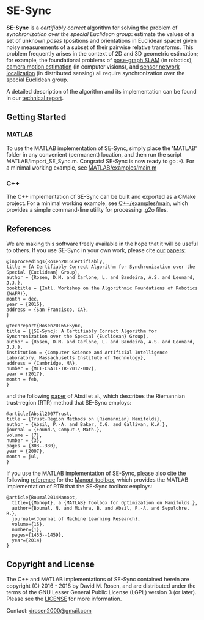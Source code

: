 # SE-Sync


**SE-Sync** is a *certifiably correct* algorithm for solving the problem of *synchronization over the special Euclidean group*: estimate the values of a set of unknown *poses* (positions and orientations in Euclidean space) given noisy measurements of a subset of their pairwise relative transforms.  This problem frequently arises in the context of 2D and 3D geometric estimation; for example, the foundational problems of [pose-graph SLAM](http://domino.informatik.uni-freiburg.de/teaching/ws11/robotics2/pdfs/ls-slam-tutorial.pdf) (in robotics), [camera motion estimation](http://cmp.felk.cvut.cz/ftp/articles/pajdla/Martinec-Pajdla-CVPR-2007.pdf) (in computer visions), and [sensor network localization](https://www.ncbi.nlm.nih.gov/pmc/articles/PMC3741000/) (in distributed sensing) all require synchronization over the special Euclidean group.

A detailed description of the algorithm and its implementation can be found in our [technical report](https://github.com/david-m-rosen/SE-Sync/blob/master/SE-Sync%20-%20A%20Certifiably%20Correct%20Algorithm%20for%20Synchronization%20over%20the%20Special%20Euclidean%20Group.pdf).



## Getting Started

### MATLAB

To use the MATLAB implementation of SE-Sync, simply place the 'MATLAB' folder in any convenient (permanent) location, and then run the script MATLAB/import_SE_Sync.m.  Congrats!  SE-Sync is now ready to go :-).  For a minimal working example, see [MATLAB/examples/main.m](https://github.com/david-m-rosen/SE-Sync/blob/master/MATLAB/examples/main.m)

### C++

The C++ implementation of SE-Sync can be built and exported as a CMake project.  For a minimal working example, see [C++/examples/main](https://github.com/david-m-rosen/SE-Sync/blob/master/C%2B%2B/examples/main.cpp), which provides a simple command-line utility for processing .g2o files.

## References

We are making this software freely available in the hope that it will be useful to others. If you use SE-Sync in your own work, please cite [our](https://github.com/david-m-rosen/SE-Sync/blob/master/A%20Certifiably%20Correct%20Algorithm%20for%20Synchronization%20over%20the%20Special%20Euclidean%20Group.pdf) [papers](https://github.com/david-m-rosen/SE-Sync/blob/master/SE-Sync%20-%20A%20Certifiably%20Correct%20Algorithm%20for%20Synchronization%20over%20the%20Special%20Euclidean%20Group.pdf):

```
@inproceedings{Rosen2016Certifiably,
title = {A Certifiably Correct Algorithm for Synchronization over the Special {Euclidean} Group},
author = {Rosen, D.M. and Carlone, L. and Bandeira, A.S. and Leonard, J.J.},
booktitle = {Intl. Workshop on the Algorithmic Foundations of Robotics (WAFR)},
month = dec,
year = {2016},
address = {San Francisco, CA},
}

@techreport{Rosen2016SESync,
title = {{SE-Sync}: A Certifiably Correct Algorithm for Synchronization over the Special {Euclidean} Group},
author = {Rosen, D.M. and Carlone, L. and Bandeira, A.S. and Leonard, J.J.},
institution = {Computer Science and Artificial Intelligence Laboratory, Massachusetts Institute of Technology},
address = {Cambridge, MA},
number = {MIT-CSAIL-TR-2017-002},
year = {2017},
month = feb,
}
```

and the following [paper](https://pdfs.semanticscholar.org/90b8/a3b089509dfea2fb83b2e49d77a443b2a3f7.pdf) of Absil et al., which describes the Riemannian trust-region (RTR) method that SE-Sync employs:

```
@article{Absil2007Trust,
title = {Trust-Region Methods on {Riemannian} Manifolds},
author = {Absil, P.-A. and Baker, C.G. and Gallivan, K.A.},
journal = {Found.\ Comput.\ Math.},
volume = {7},
number = {3},
pages = {303--330},
year = {2007},
month = jul,
}
```

If you use the MATLAB implementation of SE-Sync, please also cite the following [reference](http://www.jmlr.org/papers/volume15/boumal14a/boumal14a.pdf) for the [Manopt toolbox](https://www.manopt.org/), which provides the MATLAB implementation of RTR that the SE-Sync toolbox employs:

```
@article{Boumal2014Manopt,
  title={{Manopt}, a {MATLAB} Toolbox for Optimization on Manifolds.},
  author={Boumal, N. and Mishra, B. and Absil, P.-A. and Sepulchre, R.},
  journal={Journal of Machine Learning Research},
  volume={15},
  number={1},
  pages={1455--1459},
  year={2014}
}
```


## Copyright and License 

The C++ and MATLAB implementations of SE-Sync contained herein are copyright (C) 2016 - 2018 by David M. Rosen, and are distributed under the terms of the GNU Lesser General Public License (LGPL) version 3 (or later).  Please see the [LICENSE](https://github.com/david-m-rosen/SE-Sync/blob/master/LICENSE) for more information.

Contact: drosen2000@gmail.com
